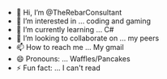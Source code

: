 - 👋 Hi, I’m @TheRebarConsultant
- 👀 I’m interested in ... coding and gaming
- 🌱 I’m currently learning ... C#
- 💞️ I’m looking to collaborate on ... my peers
- 📫 How to reach me ... My gmail
- 😄 Pronouns: ... Waffles/Pancakes
- ⚡ Fun fact: ... I can't read

<!---
TheRebarConsultant/TheRebarConsultant is a ✨ special ✨ repository because its `README.md` (this file) appears on your GitHub profile.
You can click the Preview link to take a look at your changes.
--->
